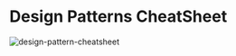 # Design Patterns CheatSheet

![design-pattern-cheatsheet](https://user-images.githubusercontent.com/2780145/59164687-16df4c00-8b2e-11e9-90cc-5b49cdcdafca.png)
